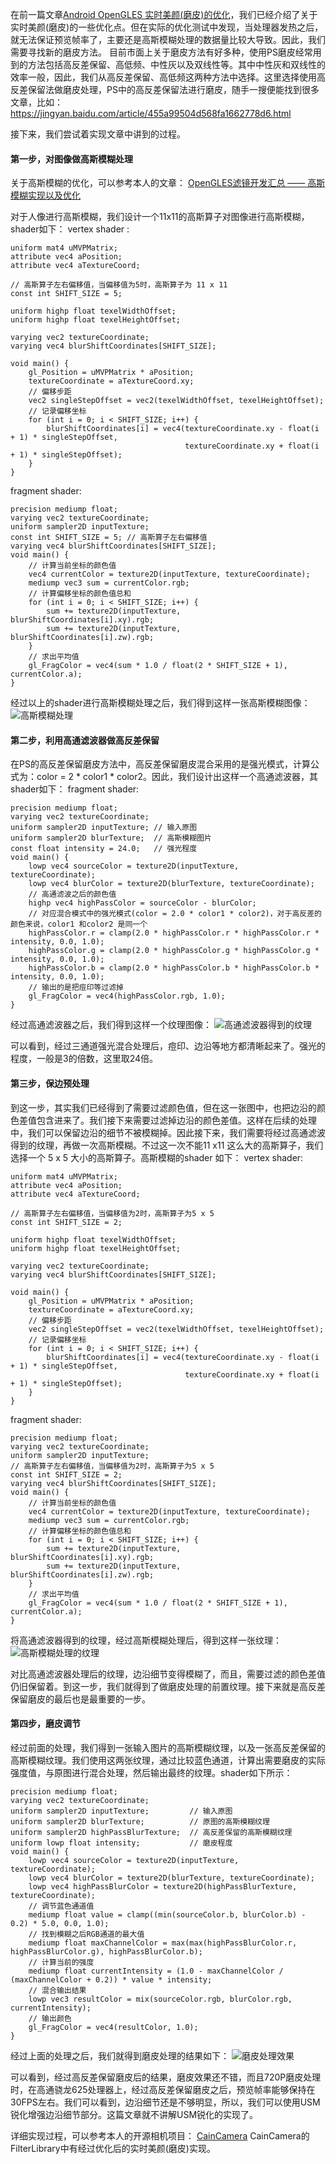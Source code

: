 在前一篇文章[Android OpenGLES 实时美颜(磨皮)的优化](https://www.jianshu.com/p/a76a1201ae53)，我们已经介绍了关于实时美颜(磨皮)的一些优化点。但在实际的优化测试中发现，当处理器发热之后，就无法保证预览帧率了，主要还是高斯模糊处理的数据量比较大导致。因此，我们需要寻找新的磨皮方法。
目前市面上关于磨皮方法有好多种，使用PS磨皮经常用到的方法包括高反差保留、高低频、中性灰以及双线性等。其中中性灰和双线性的效率一般，因此，我们从高反差保留、高低频这两种方法中选择。这里选择使用高反差保留法做磨皮处理，PS中的高反差保留法进行磨皮，随手一搜便能找到很多文章，比如：
https://jingyan.baidu.com/article/455a99504d568fa1662778d6.html

接下来，我们尝试着实现文章中讲到的过程。

#### 第一步，对图像做高斯模糊处理
关于高斯模糊的优化，可以参考本人的文章：
[OpenGLES滤镜开发汇总 —— 高斯模糊实现以及优化](https://www.jianshu.com/p/b65313d281a2)

对于人像进行高斯模糊，我们设计一个11x11的高斯算子对图像进行高斯模糊，shader如下：
vertex shader :
```
uniform mat4 uMVPMatrix;
attribute vec4 aPosition;
attribute vec4 aTextureCoord;

// 高斯算子左右偏移值，当偏移值为5时，高斯算子为 11 x 11
const int SHIFT_SIZE = 5;

uniform highp float texelWidthOffset;
uniform highp float texelHeightOffset;

varying vec2 textureCoordinate;
varying vec4 blurShiftCoordinates[SHIFT_SIZE];

void main() {
    gl_Position = uMVPMatrix * aPosition;
    textureCoordinate = aTextureCoord.xy;
    // 偏移步距
    vec2 singleStepOffset = vec2(texelWidthOffset, texelHeightOffset);
    // 记录偏移坐标
    for (int i = 0; i < SHIFT_SIZE; i++) {
        blurShiftCoordinates[i] = vec4(textureCoordinate.xy - float(i + 1) * singleStepOffset,
                                       textureCoordinate.xy + float(i + 1) * singleStepOffset);
    }
}
```
fragment shader:
```
precision mediump float;
varying vec2 textureCoordinate;
uniform sampler2D inputTexture;
const int SHIFT_SIZE = 5; // 高斯算子左右偏移值
varying vec4 blurShiftCoordinates[SHIFT_SIZE];
void main() {
    // 计算当前坐标的颜色值
    vec4 currentColor = texture2D(inputTexture, textureCoordinate);
    mediump vec3 sum = currentColor.rgb;
    // 计算偏移坐标的颜色值总和
    for (int i = 0; i < SHIFT_SIZE; i++) {
        sum += texture2D(inputTexture, blurShiftCoordinates[i].xy).rgb;
        sum += texture2D(inputTexture, blurShiftCoordinates[i].zw).rgb;
    }
    // 求出平均值
    gl_FragColor = vec4(sum * 1.0 / float(2 * SHIFT_SIZE + 1), currentColor.a);
}
```
经过以上的shader进行高斯模糊处理之后，我们得到这样一张高斯模糊图像：
![高斯模糊处理](https://upload-images.jianshu.io/upload_images/2103804-6aedd82c91da0784.png?imageMogr2/auto-orient/strip%7CimageView2/2/w/1240)

#### 第二步，利用高通滤波器做高反差保留
在PS的高反差保留磨皮方法中，高反差保留磨皮混合采用的是强光模式，计算公式为：color = 2 * color1 * color2。因此，我们设计出这样一个高通滤波器，其shader如下：
fragment shader:
```
precision mediump float;
varying vec2 textureCoordinate;
uniform sampler2D inputTexture; // 输入原图
uniform sampler2D blurTexture;  // 高斯模糊图片
const float intensity = 24.0;   // 强光程度
void main() {
    lowp vec4 sourceColor = texture2D(inputTexture, textureCoordinate);
    lowp vec4 blurColor = texture2D(blurTexture, textureCoordinate);
    // 高通滤波之后的颜色值
    highp vec4 highPassColor = sourceColor - blurColor;
    // 对应混合模式中的强光模式(color = 2.0 * color1 * color2)，对于高反差的颜色来说，color1 和color2 是同一个
    highPassColor.r = clamp(2.0 * highPassColor.r * highPassColor.r * intensity, 0.0, 1.0);
    highPassColor.g = clamp(2.0 * highPassColor.g * highPassColor.g * intensity, 0.0, 1.0);
    highPassColor.b = clamp(2.0 * highPassColor.b * highPassColor.b * intensity, 0.0, 1.0);
    // 输出的是把痘印等过滤掉
    gl_FragColor = vec4(highPassColor.rgb, 1.0);
}
```
经过高通滤波器之后，我们得到这样一个纹理图像：
![高通滤波器得到的纹理](https://upload-images.jianshu.io/upload_images/2103804-d5a7d316c6c6c619.png?imageMogr2/auto-orient/strip%7CimageView2/2/w/1240)

可以看到，经过三通道强光混合处理后，痘印、边沿等地方都清晰起来了。强光的程度，一般是3的倍数，这里取24倍。

#### 第三步，保边预处理
到这一步，其实我们已经得到了需要过滤颜色值，但在这一张图中，也把边沿的颜色差值包含进来了。我们接下来需要过滤掉边沿的颜色差值。这样在后续的处理中，我们可以保留边沿的细节不被模糊掉。因此接下来，我们需要将经过高通滤波得到的纹理，再做一次高斯模糊。不过这一次不能11 x11 这么大的高斯算子，我们选择一个 5 x 5 大小的高斯算子。高斯模糊的shader 如下：
vertex shader:
```
uniform mat4 uMVPMatrix;
attribute vec4 aPosition;
attribute vec4 aTextureCoord;

// 高斯算子左右偏移值，当偏移值为2时，高斯算子为5 x 5
const int SHIFT_SIZE = 2;

uniform highp float texelWidthOffset;
uniform highp float texelHeightOffset;

varying vec2 textureCoordinate;
varying vec4 blurShiftCoordinates[SHIFT_SIZE];

void main() {
    gl_Position = uMVPMatrix * aPosition;
    textureCoordinate = aTextureCoord.xy;
    // 偏移步距
    vec2 singleStepOffset = vec2(texelWidthOffset, texelHeightOffset);
    // 记录偏移坐标
    for (int i = 0; i < SHIFT_SIZE; i++) {
        blurShiftCoordinates[i] = vec4(textureCoordinate.xy - float(i + 1) * singleStepOffset,
                                       textureCoordinate.xy + float(i + 1) * singleStepOffset);
    }
}
```
fragment shader:
```
precision mediump float;
varying vec2 textureCoordinate;
uniform sampler2D inputTexture;
// 高斯算子左右偏移值，当偏移值为2时，高斯算子为5 x 5
const int SHIFT_SIZE = 2;
varying vec4 blurShiftCoordinates[SHIFT_SIZE];
void main() {
    // 计算当前坐标的颜色值
    vec4 currentColor = texture2D(inputTexture, textureCoordinate);
    mediump vec3 sum = currentColor.rgb;
    // 计算偏移坐标的颜色值总和
    for (int i = 0; i < SHIFT_SIZE; i++) {
        sum += texture2D(inputTexture, blurShiftCoordinates[i].xy).rgb;
        sum += texture2D(inputTexture, blurShiftCoordinates[i].zw).rgb;
    }
    // 求出平均值
    gl_FragColor = vec4(sum * 1.0 / float(2 * SHIFT_SIZE + 1), currentColor.a);
}
```
将高通滤波器得到的纹理，经过高斯模糊处理后，得到这样一张纹理：
![高斯模糊处理的纹理](https://upload-images.jianshu.io/upload_images/2103804-56abe6a998114d62.png?imageMogr2/auto-orient/strip%7CimageView2/2/w/1240)

对比高通滤波器处理后的纹理，边沿细节变得模糊了，而且，需要过滤的颜色差值仍旧保留着。到这一步，我们就得到了做磨皮处理的前置纹理。接下来就是高反差保留磨皮的最后也是最重要的一步。

#### 第四步，磨皮调节
经过前面的处理，我们得到一张输入图片的高斯模糊纹理，以及一张高反差保留的高斯模糊纹理。我们使用这两张纹理，通过比较蓝色通道，计算出需要磨皮的实际强度值，与原图进行混合处理，然后输出最终的纹理。shader如下所示：
```
precision mediump float;
varying vec2 textureCoordinate;
uniform sampler2D inputTexture;         // 输入原图
uniform sampler2D blurTexture;          // 原图的高斯模糊纹理
uniform sampler2D highPassBlurTexture;  // 高反差保留的高斯模糊纹理
uniform lowp float intensity;           // 磨皮程度
void main() {
    lowp vec4 sourceColor = texture2D(inputTexture, textureCoordinate);
    lowp vec4 blurColor = texture2D(blurTexture, textureCoordinate);
    lowp vec4 highPassBlurColor = texture2D(highPassBlurTexture, textureCoordinate);
    // 调节蓝色通道值
    mediump float value = clamp((min(sourceColor.b, blurColor.b) - 0.2) * 5.0, 0.0, 1.0);
    // 找到模糊之后RGB通道的最大值
    mediump float maxChannelColor = max(max(highPassBlurColor.r, highPassBlurColor.g), highPassBlurColor.b);
    // 计算当前的强度
    mediump float currentIntensity = (1.0 - maxChannelColor / (maxChannelColor + 0.2)) * value * intensity;
    // 混合输出结果
    lowp vec3 resultColor = mix(sourceColor.rgb, blurColor.rgb, currentIntensity);
    // 输出颜色
    gl_FragColor = vec4(resultColor, 1.0);
}
```
经过上面的处理之后，我们就得到磨皮处理的结果如下：
![磨皮处理效果](https://upload-images.jianshu.io/upload_images/2103804-7c4b9dd24608705e.png?imageMogr2/auto-orient/strip%7CimageView2/2/w/1240)

可以看到，经过高反差保留磨皮后的结果，磨皮效果还不错，而且720P磨皮处理时，在高通骁龙625处理器上，经过高反差保留磨皮之后，预览帧率能够保持在30FPS左右。我们可以看到，边沿细节还是不够明显，所以，我们可以使用USM锐化增强边沿细节部分。这篇文章就不讲解USM锐化的实现了。

详细实现过程，可以参考本人的开源相机项目：
[CainCamera](https://github.com/CainKernel/CainCamera)
CainCamera的FilterLibrary中有经过优化后的实时美颜(磨皮)实现。
